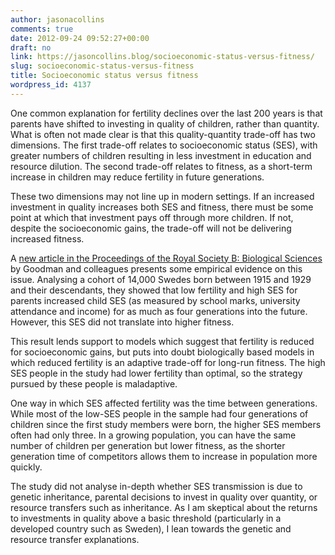 ```yaml
---
author: jasonacollins
comments: true
date: 2012-09-24 09:52:27+00:00
draft: no
link: https://jasoncollins.blog/socioeconomic-status-versus-fitness/
slug: socioeconomic-status-versus-fitness
title: Socioeconomic status versus fitness
wordpress_id: 4137
---
```


One common explanation for fertility declines over the last 200 years is that parents have shifted to investing in quality of children, rather than quantity. What is often not made clear is that this quality-quantity trade-off has two dimensions. The first trade-off relates to socioeconomic status (SES), with greater numbers of children resulting in less investment in education and resource dilution. The second trade-off relates to fitness, as a short-term increase in children may reduce fertility in future generations.

These two dimensions may not line up in modern settings. If an increased investment in quality increases both SES and fitness, there must be some point at which that investment pays off through more children. If not, despite the socioeconomic gains, the trade-off will not be delivering increased fitness.

A [new article in the Proceedings of the Royal Society B: Biological Sciences](http://doi.org/10.1098/rspb.2012.1415) by Goodman and colleagues presents some empirical evidence on this issue. Analysing a cohort of 14,000 Swedes born between 1915 and 1929 and their descendants, they showed that low fertility and high SES for parents increased child SES (as measured by school marks, university attendance and income) for as much as four generations into the future. However, this SES did not translate into higher fitness.

This result lends support to models which suggest that fertility is reduced for socioeconomic gains, but puts into doubt biologically based models in which reduced fertility is an adaptive trade-off for long-run fitness. The high SES people in the study had lower fertility than optimal, so the strategy pursued by these people is maladaptive.

One way in which SES affected fertility was the time between generations. While most of the low-SES people in the sample had four generations of children since the first study members were born, the higher SES members often had only three. In a growing population, you can have the same number of children per generation but lower fitness, as the shorter generation time of competitors allows them to increase in population more quickly.

The study did not analyse in-depth whether SES transmission is due to genetic inheritance, parental decisions to invest in quality over quantity, or resource transfers such as inheritance. As I am skeptical about the returns to investments in quality above a basic threshold (particularly in a developed country such as Sweden), I lean towards the genetic and resource transfer explanations.

